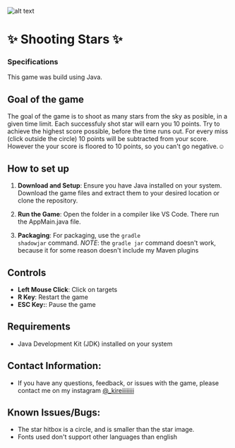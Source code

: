 ![alt text](https://c1.wallpaperflare.com/preview/427/227/784/stars-starry-sky-galaxy-night-sky-stars.jpg)

# ✨ Shooting Stars ✨

### Specifications
This game was build using Java.

## Goal of the game
The goal of the game is to shoot as many stars from the sky as posible, in a given time limit. Each successfuly shot star will earn you 10 points. Try to achieve the highest score possible, before the time runs out. For every miss (click outside the circle) 10 points will be subtracted from your score. However the your score is floored to 10 points, so you can't go negative.☺️

## How to set up
1. **Download and Setup**: Ensure you have Java installed on your system. Download the game files and extract them to your desired location or clone the repository.
   
2. **Run the Game**: Open the folder in a compiler like VS Code. There run the AppMain.java file.
   
4. **Packaging**: For packaging, use the <code>gradle shadowjar</code> command.
   *NOTE*: the <code>gradle jar</code> command doesn't work, because it for some reason doesn't include my Maven plugins 

## Controls
- **Left Mouse Click**: Click on targets
- **R Key**: Restart the game
- **ESC Key:**: Pause the game

## Requirements
- Java Development Kit (JDK) installed on your system

## Contact Information:
- If you have any questions, feedback, or issues with the game, please contact me on my instagram [@_kireiiiiiiii](https://www.instagram.com/_kireiiiiiiii)

## Known Issues/Bugs:
- The star hitbox is a circle, and is smaller than the star image.
- Fonts used don't support other languages than english
